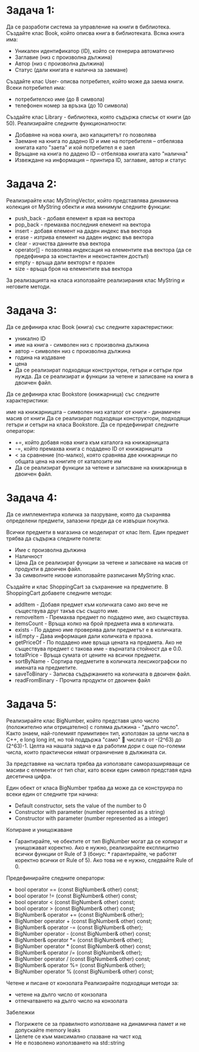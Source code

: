 # Задача 1:
Да се разработи система за управление на книги в библиотека.
Създайте клас Book, който описва книга в библиотеката. Всяка книга има:

* Уникален идентификатор (ID), който се генерира автоматично
* Заглавие (низ с произволна дължина)
* Автор (низ с произволна дължина)
* Статус (дали книгата е налична за заемане)

Създайте клас User- описва потребител, който може да заема книги. Всеки потребител има:

* потребителско име (до 8 символа)
* телефонен номер за връзка (до 10 символа)

Създайте клас Library - библиотека, която съдържа списък от книги (до 50).
Реализирайте следните функционалности:

* Добавяне на нова книга, ако капацитетът го позволява
* Заемане на книга по дадено ID и име на потребителя – отбелязва книгата като "заета" и кой потребител я е заел
* Връщане на книга по дадено ID – отбелязва книгата като "налична"
* Извеждане на информация – принтира ID, заглавие, автор и статус

# Задача 2:
Реализирайте клас MyStringVector, който представлява динамична колекция от MyString обекти и има минимум следните функции:

* push_back - добавя елемент в края на вектора
* pop_back - премахва последния елемент на вектора
* insert - добавя елемент на даден индекс във вектора
* erase - изтрива елемент на даден индекс във вектора
* clear - изчиства данните във вектора
* operator[] - позволява индексация на елементите във вектора (да се предефинира за константен и неконстантен достъп)
* empty - връща дали векторът е празен
* size - връща броя на елементите във вектора

За реализацията на класа използвайте реализирания клас MyString и неговите методи.

# Задача 3:
Да се дефинира клас Book (книга) със следните характеристики:

* уникално ID
* име на книга - символен низ с произволна дължина
* автор – символен низ с произволна дължина
* година на издаване
* цена
* Да се реализират подходящи конструктори, гетъри и сетъри при нужда. Да се реализират и функции за четене и записване на книга в двоичен файл.

Да се дефинира клас Bookstore (книжарница) със следните характеристики:

име на книжарницата – символен низ
каталог от книги - динамичен масив от книги
Да се реализират подходящи конструктори, подходящи гетъри и сетъри на класа Bookstore. Да се предефинират следните оператори:

* +=, който добавя новa книга към каталога на книжарницата
* -=, който премахва книга с подадено ID от книжарницата
* < за сравнение (по-малко), която сравнява две книжарници по общата цена на книгите от каталозите им
* Да се реализират функции за четене и записване на книжарница в двоичен файл.

# Задача 4:
Да се имплементира количка за пазруване, която да съхранява определени предмети, запазени преди да се извърши покупка.

Всички предмети в магазина се моделират от клас Item. Един предмет трябва да съдържа следните полета:

* Име с произволна дължина
* Наличност
* Цена Да се реализират функции за четене и записване на масив от продукти в двоичен файл.
* За символните низове използвайте разписания MyString клас.

Създайте и клас ShoppingCart за съхранение на предметите. В ShoppingCart добавете следните методи:

* addItem - Добавя предмет към количката само ако вече не съществува друг такъв със същото име.
* removeItem - Премахва предмет по подадено име, ако съществува.
* itemsCount - Връща колко на брой предмета има в количката.
* exists - По дадено име проверява дали предметът е в количката.
* isEmpty - Дава информация дали количката е празна.
* getPriceOf - По подадено име връща цената на предмета. Ако не съществува предмет с такова име - върнатата стойност да е 0.0.
* totalPrice - Връща сумата от цените на всички предмети.
* sortByName - Сортира предметите в количката лексикографски по имената на предметите.
* saveToBinary - Записва съдържанието на количката в двоичен файл.
* readFromBinary - Прочита продукти от двоичен файл

# Задача 5:
Реализирайте клас BigNumber, който представя цяло число (положително или отрицателно) с голяма дължина - "дълго число". Както знаем, най-големият примитивен тип, използван за цели числа в С++, е long long int, но той поддържа "само" 🤡 числата от -(2^63) до (2^63)-1. Целта на нашата задача е да работим дори с още по-големи числа, които практически нямат ограничение в дължината си.

За представяне на числата трябва да използвате саморазширяващи се масиви с елементи от тип char, като всеки един символ представя една десетична цифра.

Един обект от класа BigNumber трябва да може да се конструира по всеки един от следните три начина: 
* Default constructor, sets the value of the number to 0
* Constructor with parameter (number represented as a string)
* Constructor with parameter (number represented as a integer)

Копиране и унищожаване 
* Гарантирайте, че обектите от тип BigNumber могат да се копират и унищожават коректно. Ако е нужно, реализирайте експлицитно всички функции от Rule of 3 (бонус: * гарантирайте, че работят коректно всички от Rule of 5). Ако това не е нужно, следвайте Rule of 0.

Предефинирайте следните оператори:

* bool operator == (const BigNumber& other) const;
* bool operator != (const BigNumber& other) const;
* bool operator < (const BigNumber& other) const;
* bool operator > (const BigNumber& other) const;
* BigNumber& operator += (const BigNumber& other);
* BigNumber operator + (const BigNumber& other) const;
* BigNumber& operator -= (const BigNumber& other);
* BigNumber operator - (const BigNumber& other) const;
* BigNumber& operator *= (const BigNumber& other);
* BigNumber operator * (const BigNumber& other) const;
* BigNumber& operator /= (const BigNumber& other);
* BigNumber operator / (const BigNumber& other) const;
* BigNumber& operator %= (const BigNumber& other);
* BigNumber operator % (const BigNumber& other) const;

Четене и писане от конзолата 
Реализирайте подходящи методи за:

* четене на дълго число от конзолата
* отпечатването на дълго число на конзолата

Забележки

* Погрижете се за правилното използване на динамична памет и не допускайте memory leaks
* Целете се към максимално спазване на чист код
* Не е позволено използването на std::string
